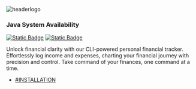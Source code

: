 ![headerlogo](https://github.com/MR-JLTC/FINTRACT/assets/168248719/6f99af16-227a-4857-bddf-d01850f7e878)

### Java System Availability
[![Static Badge](https://img.shields.io/badge/Termux%20-v1.0beta%20-g)](#installation "Installation")
[![Static Badge](https://img.shields.io/badge/Windows10%20-v1.0beta%20-blue)](FINTRACT/releases/windows)

Unlock financial clarity with our CLI-powered personal financial tracker. Effortlessly log income and expenses, charting your financial journey with precision and control. Take command of your finances, one command at a time.

* [#INSTALLATION](#installation)
